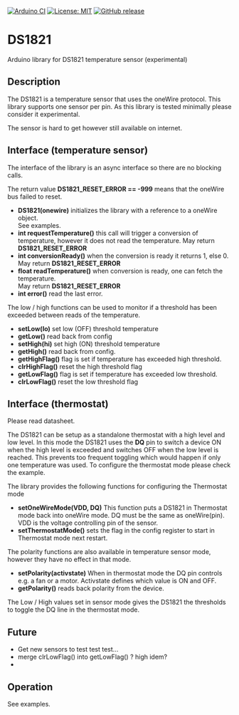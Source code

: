 
[![Arduino CI](https://github.com/RobTillaart/DS1821/workflows/Arduino%20CI/badge.svg)](https://github.com/marketplace/actions/arduino_ci)
[![License: MIT](https://img.shields.io/badge/license-MIT-green.svg)](https://github.com/RobTillaart/DS1821/blob/master/LICENSE)
[![GitHub release](https://img.shields.io/github/release/RobTillaart/DS1821.svg?maxAge=3600)](https://github.com/RobTillaart/DS1821/releases)

# DS1821

Arduino library for DS1821 temperature sensor (experimental)


## Description

The DS1821 is a temperature sensor that uses the oneWire protocol.
This library supports one sensor per pin.
As this library is tested minimally please consider it experimental.

The sensor is hard to get however still available on internet.


## Interface (temperature sensor)

The interface of the library is an async interface so there are no blocking calls.

The return value **DS1821_RESET_ERROR == -999** means that the oneWire bus failed to reset.

- **DS1821(onewire)** initializes the library with a reference to a oneWire object.  
See examples.
- **int requestTemperature()** this call will trigger a conversion of temperature,
however it does not read the temperature. May return **DS1821_RESET_ERROR**
- **int conversionReady()** when the conversion is ready it returns 1, else 0.  
May return **DS1821_RESET_ERROR**
- **float readTemperature()** when conversion is ready, one can fetch the temperature.  
May return **DS1821_RESET_ERROR**
- **int error()** read the last error.

The low / high functions can be used to monitor if a threshold has been exceeded
between reads of the temperature.

- **setLow(lo)** set low (OFF) threshold temperature
- **getLow()** read back from config
- **setHigh(hi)** set high (ON) threshold temperature
- **getHigh()** read back from config.
- **getHighFlag()** flag is set if temperature has exceeded high threshold.
- **clrHighFlag()** reset the high threshold flag
- **getLowFlag()** flag is set if temperature has exceeded low threshold.
- **clrLowFlag()** reset the low threshold flag


## Interface (thermostat)

Please read datasheet.

The DS1821 can be setup as a standalone thermostat with a high level and low level.
In this mode the DS1821 uses the **DQ** pin to switch a device ON when the high level
is exceeded and switches OFF when the low level is reached. 
This prevents too frequent toggling which would happen if only one temperature was used.
To configure the thermostat mode please check the example.

The library provides the following functions for configuring the Thermostat mode

- **setOneWireMode(VDD, DQ)** 
This function puts a DS1821 in Thermostat mode back into oneWire mode.
DQ must be the same as oneWire(pin). 
VDD is the voltage controlling pin of the sensor. 
- **setThermostatMode()** sets the flag in the config register to start in 
Thermostat mode next restart.

The polarity functions are also available in temperature sensor mode,
however they have no effect in that mode.

- **setPolarity(activstate)** When in thermostat mode the DQ pin controls e.g.
a fan or a motor. Activstate defines which value is ON and OFF.
- **getPolarity()** reads back polarity from the device.

The Low / High values set in sensor mode gives the DS1821 the thresholds 
to toggle the DQ line in the thermostat mode.


## Future

- Get new sensors to test test test...
- merge clrLowFlag() into getLowFlag() ? high idem?
- 

## Operation

See examples.

